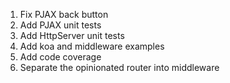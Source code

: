 1. Fix PJAX back button
2. Add PJAX unit tests
3. Add HttpServer unit tests
4. Add koa and middleware examples
5. Add code coverage
6. Separate the opinionated router into middleware